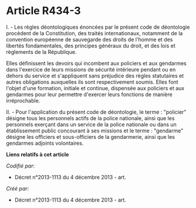 # Article R434-3

I. - Les règles déontologiques énoncées par le présent code de déontologie procèdent de la Constitution, des traités
internationaux, notamment de la convention européenne de sauvegarde des droits de l'homme et des libertés fondamentales, des
principes généraux du droit, et des lois et règlements de la République.

Elles définissent les devoirs qui incombent aux policiers et aux gendarmes dans l'exercice de leurs missions de sécurité
intérieure pendant ou en dehors du service et s'appliquent sans préjudice des règles statutaires et autres obligations
auxquelles ils sont respectivement soumis. Elles font l'objet d'une formation, initiale et continue, dispensée aux policiers
et aux gendarmes pour leur permettre d'exercer leurs fonctions de manière irréprochable.

II. - Pour l'application du présent code de déontologie, le terme : "policier" désigne tous les personnels actifs de la
police nationale, ainsi que les personnels exerçant dans un service de la police nationale ou dans un établissement public
concourant à ses missions et le terme : "gendarme" désigne les officiers et sous-officiers de la gendarmerie, ainsi que les
gendarmes adjoints volontaires.

**Liens relatifs à cet article**

_Codifié par_:

  - Décret n°2013-1113 du 4 décembre 2013 - art.

_Créé par_:

  - Décret n°2013-1113 du 4 décembre 2013 - art.
